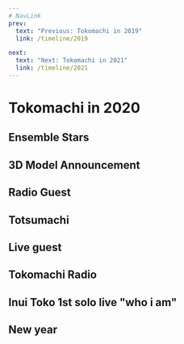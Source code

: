 ```yaml
---
# NavLink
prev:
  text: "Previous: Tokomachi in 2019"
  link: /timeline/2019

next:
  text: "Next: Tokomachi in 2021"
  link: /timeline/2021
---
```


# Tokomachi in 2020

## Ensemble Stars

## 3D Model Announcement

## Radio Guest

## Totsumachi

## Live guest

## Tokomachi Radio

## Inui Toko 1st solo live "who i am"

## New year
